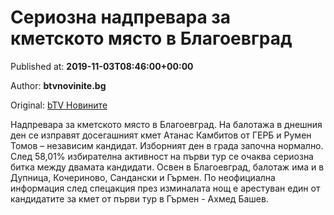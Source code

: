 
# Сериозна надпревара за кметското място в Благоевград

Published at: **2019-11-03T08:46:00+00:00**

Author: **btvnovinite.bg**

Original: [bTV Новините](https://btvnovinite.bg/mestnite2019/seriozna-nadprevara-za-kmetskoto-mjasto-v-blagoevgrad.html)

Надпревара за кметското място в Благоевград. На балотажа в днешния ден се изправят досегашният кмет Атанас Камбитов от ГЕРБ и Румен Томов – независим кандидат.
Изборният ден в града започна нормално. След 58,01% избирателна активност на първи тур се очаква сериозна битка между двамата кандидати.
Освен в Благоевград, балотаж има и в Дупница, Кочериново, Сандански и Гърмен.
По неофициална информация след спецакция през изминалата нощ е арестуван един от кандидатите за кмет от първи тур в Гърмен - Ахмед Башев.
